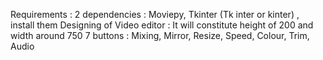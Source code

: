 Requirements : 2 dependencies : Moviepy, Tkinter (Tk inter or kinter) , install them
Designing of Video editor : It will constitute height of 200 and width around 750
  7 buttons : Mixing, Mirror, Resize, Speed, Colour, Trim, Audio

